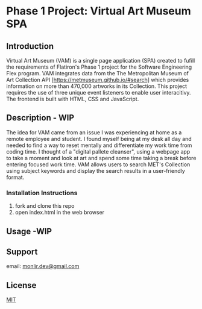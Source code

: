 # Phase 1 Project: Virtual Art Museum SPA
## Introduction
Virtual Art Museum (VAM) is a single page application (SPA) created to fufill the requirements of Flatiron's Phase 1 project for the Software Engineering Flex program. VAM integrates data from the The Metropolitan Museum of Art Collection API [https://metmuseum.github.io/#search] which provides information on more than 470,000 artworks in its Collection. This project requires the use of three unique event listeners to enable user interacitivy.  The frontend is built with HTML, CSS and JavaScript. 

## Description - WIP
The idea for VAM came from an issue I was experiencing at home as a remote employee and student. I found myself being at my desk all day and needed to find a way to reset mentally and differentiate my work time from coding time. I thought of a "digital pallete cleanser",  using a webpage app to take a moment and look at art and spend some time taking a break before entering focused work time. VAM allows users to search MET's Collection using subject keywords and display the search results in a user-friendly format. 


### Installation Instructions 
1. fork and clone this repo 
2. open index.html in the web browser

## Usage -WIP
 

## Support
email: monlir.dev@gmail.com 

## License
[MIT](https://choosealicense.com/licenses/mit/)